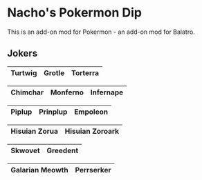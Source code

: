 # Nacho's Pokermon Dip
This is an add-on mod for Pokermon - an add-on mod for Balatro.

## Jokers

| Turtwig | Grotle | Torterra |
|-----|-----|-----|

| Chimchar | Monferno | Infernape |
|-----|-----|-----|

| Piplup | Prinplup | Empoleon |
|-----|-----|-----|

| Hisuian Zorua | Hisuian Zoroark |
|-----|-----|

| Skwovet | Greedent |
|-----|-----|

| Galarian Meowth | Perrserker |
|-----|-----|
